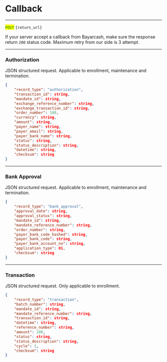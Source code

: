 # Callback

***

<mark style="color:green;">`POST`</mark> `{return_url}`



If your server accept a callback from Bayarcash, make sure the response return `200` status code. Maximum retry from our side is 3 attempt.



***

### Authorization

JSON structured request. Applicable to enrollment, maintenance and termination.



```json
{
    "record_type": "authorization",
    "transaction_id": string,
    "mandate_id": string,
    "exchange_reference_number": string,
    "exchange_transaction_id": string,
    "order_number": 100,
    "currency": string,
    "amount": string,
    "payer_name": string,
    "payer_email": string,
    "payer_bank_name": string,
    "status": string,
    "status_description": string,
    "datetime": string,
    "checksum": string
}
```



***

### Bank Approval

JSON structured request. Applicable to enrollment, maintenance and termination.



```json
{
    "record_type": "bank_approval",
    "approval_date": string,
    "approval_status": string,
    "mandate_id": string,
    "mandate_reference_number": string,
    "order_number": string,
    "payer_bank_code_hashed": string,
    "payer_bank_code": string,
    "payer_bank_account_no": string,
    "application_type": 01,
    "checksum": string
}
```



***

### Transaction

JSON structured request. Only applicable to enrollment.



```json
{
    "record_type": "transaction",
    "batch_number": string,
    "mandate_id": string,
    "mandate_reference_number": string,
    "transaction_id": string,
    "datetime": string,
    "reference_number": string,
    "amount": 100,
    "status": string,
    "status_description": string,
    "cycle": 1,
    "checksum": string
}
```

